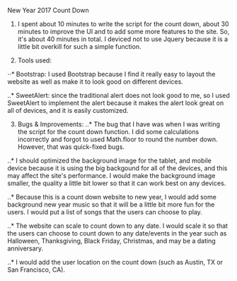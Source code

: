 New Year 2017 Count Down

1. I spent about 10 minutes to write the script for the count down, about 30 minutes to improve the UI and to add some more features to the site. So, it's about 40 minutes in total. I deviced not to use Jquery because it is a little bit overkill for such a simple function. 

2. Tools used: 

⋅⋅* Bootstrap: I used Bootstrap because I find it really easy to layout the website as well as make it to look good on different devices.

..* SweetAlert: since the traditional alert does not look good to me, so I used SweetAlert to implement the alert because it makes the alert look great on all of devices, and it is easily customized. 

3. Bugs & Improvements:
..* The bug that I have was when I was writing the script for the count down function. I did some calculations incorrectly and forgot to used Math.floor to round the number down. However, that was quick-fixed bugs.

..* I should optimized the background image for the tablet, and mobile device because it is using the big backgound for all of the devices, and this may affect the site's performance. I would make the background image smaller, the quality a little bit lower so that it can work best on any devices.

..* Because this is a count down website to new year, I would add some background new year music so that it will be a little bit more fun for the users. I would put a list of songs that the users can choose to play.

..* The website can scale to count down to any date. I would scale it so that the users can choose to count down to any date/events in the year such as Halloween, Thanksgiving, Black Friday, Christmas, and may be a dating anniversary.  

..* I would add the user location on the count down (such as Austin, TX or San Francisco, CA).